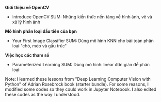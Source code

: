 **Giới thiệu về OpenCV** 
- Introduce OpenCV
SUM: Những kiến thức nền tảng về hình ảnh, vẽ và xử lý hình ảnh

**Mô hình phân loại đầu tiên của bạn**
- Your First Image Classifier
SUM: Dùng mô hình KNN cho bài toán phân loại "chó, mèo và gấu trúc"

**Việc học các tham số**
- Parameterized Learning
SUM: Dùng mô hình linear đơn giản để phân loại

Note: I learned these lessons from "Deep Learning Computer Vision with Python" of Adrian Rosebrock book (starter bundle). For some reasons, I modified some codes so they could work in Jupyter Notebook. I also edited these codes as the way I understood.
